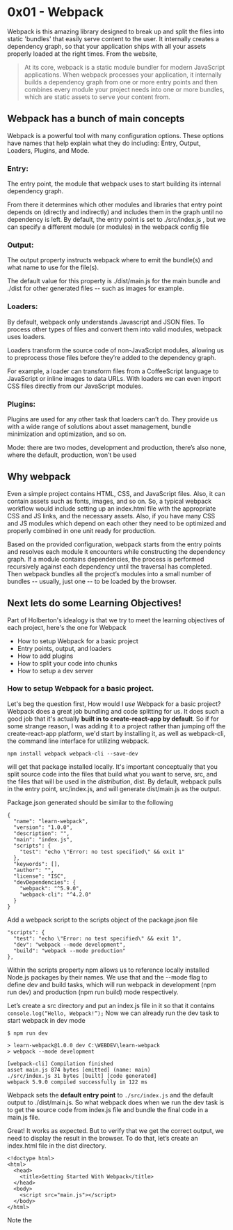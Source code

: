 # 0x01 - Webpack
Webpack is this amazing library designed to break up and split the files into static 'bundles' that easily serve content to the user. It internally creates a dependency graph, so that your application ships with all your assets properly loaded at the right times. From the website,
> At its core, webpack is a static module bundler for modern JavaScript applications. When webpack processes your application, it internally builds a dependency graph from one or more entry points and then combines every module your project needs into one or more bundles, which are static assets to serve your content from.

## Webpack has a bunch of main concepts
Webpack is a powerful tool with many configuration options. These options have names that help explain what they do including: Entry, Output, Loaders, Plugins, and Mode.

### **Entry:**
The entry point, the module that webpack uses to start building its internal dependency graph.

From there it determines which other modules and libraries that entry point depends on (directly and indirectly) and includes them in the graph until no dependency is left.
 By default, the entry point is set to ./src/index.js , but we can specify a different module (or modules) in the webpack config file

### **Output:**
The output property instructs webpack where to emit the bundle(s) and what name to use for the file(s).

The default value for this property is ./dist/main.js for the main bundle and ./dist for other generated files -- such as images for example.

### **Loaders:**
By default, webpack only understands Javascript and JSON files. To process other types of files and convert them into valid modules, webpack uses loaders.

Loaders transform the source code of non-JavaScript modules, allowing us to preprocess those files before they’re added to the dependency graph.

For example, a loader can transform files from a CoffeeScript language to JavaScript or inline images to data URLs. With loaders we can even import CSS files directly from our JavaScript modules.

### **Plugins:**
Plugins are used for any other task that loaders can’t do. They provide us with a wide range of solutions about asset management, bundle minimization and optimization, and so on.

Mode: there are two modes, development and production, there’s also none, where the default, production, won’t be used

## Why webpack

Even a simple project contains HTML, CSS, and JavaScript files. Also, it can contain assets such as fonts, images, and so on. So, a typical webpack workflow would include setting up an index.html file with the appropriate CSS and JS links, and the necessary assets. Also, if you have many CSS and JS modules which depend on each other they need to be optimized and properly combined in one unit ready for production.

Based on the provided configuration, webpack starts from the entry points and resolves each module it encounters while constructing the dependency graph. If a module contains dependencies, the process is performed recursively against each dependency until the traversal has completed. Then webpack bundles all the project’s modules into a small number of bundles -- usually, just one -- to be loaded by the browser.

## Next lets do some Learning Objectives!
Part of Holberton's idealogy is that we try to meet the learning objectives of each project, here's the one for Webpack
- How to setup Webpack for a basic project
- Entry points, output, and loaders
- How to add plugins
- How to split your code into chunks
- How to setup a dev server

### How to setup Webpack for a basic project.
Let's beg the question first, How would I *use* Webpack for a basic project? Webpack does a great job bundling and code splitting for us. It does such a good job that it's actually **built in to create-react-app by default**. So if for some strange reason, I was adding it to a project rather than jumping off the create-react-app platform, we'd start by installing it, as well as webpack-cli, the command line interface for utilizing webpack.

`npm install webpack webpack-cli --save-dev`

will get that package installed locally.
It's important conceptually that you split source code into the files that build what you want to serve, src, and the files that will be used in the *distribution*, dist. By default, webpack pulls in the entry point, src/index.js, and will generate dist/main.js as the output.

Package.json generated should be similar to the following

```
{
  "name": "learn-webpack",
  "version": "1.0.0",
  "description": "",
  "main": "index.js",
  "scripts": {
    "test": "echo \"Error: no test specified\" && exit 1"
  },
  "keywords": [],
  "author": "",
  "license": "ISC",
  "devDependencies": {
    "webpack": "^5.9.0",
    "webpack-cli": "^4.2.0"
  }
}
```
Add a webpack script to the scripts object of the package.json file
```
"scripts": {
  "test": "echo \"Error: no test specified\" && exit 1",
  "dev": "webpack --mode development",
  "build": "webpack --mode production"
},
```

Within the scripts property npm allows us to reference locally installed Node.js packages by their names. We use that and the --mode flag to define dev and build tasks, which will run webpack in development (npm run dev) and production (npm run build) mode respectively.

Let’s create a src directory and put an index.js file in it so that it contains `console.log(“Hello, Webpack!”);` Now we can already run the dev task to start webpack in dev mode

```
$ npm run dev

> learn-webpack@1.0.0 dev C:\WEBDEV\learn-webpack
> webpack --mode development

[webpack-cli] Compilation finished
asset main.js 874 bytes [emitted] (name: main)
./src/index.js 31 bytes [built] [code generated]
webpack 5.9.0 compiled successfully in 122 ms
```

Webpack sets the **default entry point** to `./src/index.js` and the default output to ./dist/main.js. So what webpack does when we run the dev task is to get the source code from index.js file and bundle the final code in a main.js file.

Great! It works as expected. But to verify that we get the correct output, we need to display the result in the browser. To do that, let’s create an index.html file in the dist directory.

```
<!doctype html>
<html>
  <head>
    <title>Getting Started With Webpack</title>
  </head>
  <body>
    <script src="main.js"></script>
  </body>
</html>
```
Note the <script> tag containing a reference to 'main.js'. This is a call to the bundle the webpack creates on build.
Now the browser should display “Hello, Webpack!” in the console.

We're not done yet! The last thing I would do to set up a Webpack project, is set up the HtmlWebpackPlugin, this plugin serves to dynamically reference the entry point, even if we rename it on each build (Changing the name of the entry point and not updating the reference in the config won't do anything!). It can also be used to set the title of the .html file directly in the config!
So let's install that plugin, and create the config file to that end.

```npm install html-webpack-plugin --save-dev```

At this point, to activate the plugin, we need to create a webpack.config.js file in the root directory with the following content:
```
const HtmlWebpackPlugin = require("html-webpack-plugin");
const path = require('path');

module.exports = {
  plugins: [
    new HtmlWebpackPlugin({
      title: "Webpack Output",
    }),
  ],
};
```
As you can see, to activate a webpack *plugin*, we need to *include* it in the file and then **add** it to the *plugins array*. If needed, we also pass options to the plugin. See the html-webpack-plugin rep for all available options and the ability to write and use your own templates.

```$ npm run dev```

https://www.sitepoint.com/webpack-beginner-guide/

For Asset Management (inlcuding css and imgs)
https://webpack.js.org/guides/asset-management/

### - Entry points, output, and loaders
Let's talk about these three as a list. List item 1, Entry points
**Entry Points**: [Docs](https://webpack.js.org/concepts/entry-points/)
The point or points where to start the application bundling process. If an array is passed then all items will be processed.

A dynamically loaded module is not an entry point.

A rule to consider: one entry point per HTML page. SPA: one entry point, MPA: multiple entry points.
```
module.exports = {
  //...
  entry: {
    home: './home.js',
    about: './about.js',
    contact: './contact.js',
  },
};
```

**Output** [Docs](https://webpack.js.org/concepts/output/)
Configuring the output configuration options tells webpack how to write the compiled files to disk. Note that, while there can be multiple entry points, only one output configuration is specified.

Basic usage
```
module.exports = {
  output: {
    filename: 'bundle.js',
  },
};
```

**Loaders**: [Docs](https://webpack.js.org/concepts/loaders/)
Loaders are transformations that are applied to the source code of a module. They allow you to pre-process files as you import or “load” them. Loaders even allow you to do things like import CSS files directly from your JavaScript modules!

#### Example
For example, you can use loaders to tell webpack to load a CSS file or to convert TypeScript to JavaScript. To do this, you would start by installing the loaders you need:
`npm install --save-dev css-loader ts-loader`
And then instruct webpack to use the css-loader for every .css file and the ts-loader for all .ts files:

webpack.config.js
```
module.exports = {
  module: {
    rules: [
      { test: /\.css$/, use: 'css-loader' },
      { test: /\.ts$/, use: 'ts-loader' },
    ],
  },
};
```

### How to add plugins
[Docs](https://webpack.js.org/concepts/plugins/)
**Anatomy**
A webpack plugin is a JavaScript object that has an apply method. This apply method is called by the webpack compiler, giving access to the entire compilation lifecycle.

ConsoleLogOnBuildWebpackPlugin.js
```
const pluginName = 'ConsoleLogOnBuildWebpackPlugin';

class ConsoleLogOnBuildWebpackPlugin {
  apply(compiler) {
    compiler.hooks.run.tap(pluginName, (compilation) => {
      console.log('The webpack build process is starting!');
    });
  }
}

module.exports = ConsoleLogOnBuildWebpackPlugin;
```
.. Used in your webpack.config.js like this:
```
const HtmlWebpackPlugin = require('html-webpack-plugin'); //installed via npm
const webpack = require('webpack'); //to access built-in plugins

module.exports = {
    plugins: [
    new webpack.ProgressPlugin(),
    new HtmlWebpackPlugin({ template: './src/index.html' }),
  ],
}
```

### How to split your code into chunks
[Docs](https://webpack.js.org/guides/code-splitting/#root)

This feature allows you to split your code into various bundles which can then be loaded on demand or in parallel. It can be used to achieve smaller bundles and control resource load prioritization which, if used correctly, can have a major impact on load time (Great for user experience!).

There are three general approaches to code splitting available:

Entry Points: Manually split code using entry configuration.
Prevent Duplication: Use Entry dependencies or SplitChunksPlugin to dedupe and split chunks.
Dynamic Imports: Split code via inline function calls within modules

### How to setup a dev server
[Docs](https://webpack.js.org/api/webpack-dev-server/#root)

#### Installation
To start using the webpack-dev-server Node.js API, first install webpack and webpack-dev-server if you haven’t yet:

`npm install --save-dev webpack webpack-dev-server`

Then require the modules in your Node.js script:

```
const Webpack = require('webpack');
const WebpackDevServer = require('webpack-dev-server');
```

invoke using the cli
` npx webpack serve --open `

And now your page will open on in your default browser, and will rebuild on changes to your files!

https://blog.logrocket.com/versatile-webpack-configurations-react-application/